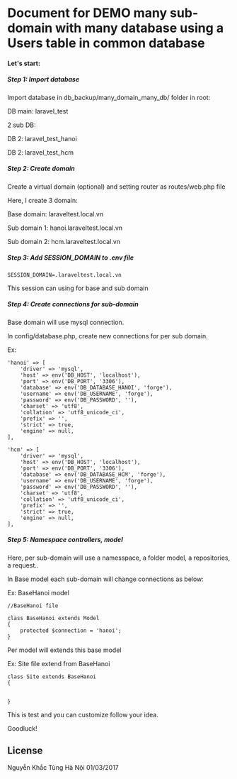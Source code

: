 # Document for DEMO many sub-domain with many database using a Users table in common database


#### Let's start:

##### Step 1: Import database
Import database in db_backup/many_domain_many_db/ folder in root: 

DB main: laravel_test

2 sub DB: 

DB 2: laravel_test_hanoi

DB 2: laravel_test_hcm


##### Step 2: Create domain
Create a virtual domain (optional) and setting router as routes/web.php file

Here, I create 3 domain:

Base domain: laraveltest.local.vn

Sub domain 1: hanoi.laraveltest.local.vn

Sub domain 2: hcm.laraveltest.local.vn

##### Step 3: Add SESSION_DOMAIN to .env file
    SESSION_DOMAIN=.laraveltest.local.vn

This session can using for base and sub domain

##### Step 4: Create connections for sub-domain

Base domain will use mysql connection.

In config/database.php, create new connections for per sub domain.

Ex:

    'hanoi' => [
        'driver' => 'mysql',
        'host' => env('DB_HOST', 'localhost'),
        'port' => env('DB_PORT', '3306'),
        'database' => env('DB_DATABASE_HANOI', 'forge'),
        'username' => env('DB_USERNAME', 'forge'),
        'password' => env('DB_PASSWORD', ''),
        'charset' => 'utf8',
        'collation' => 'utf8_unicode_ci',
        'prefix' => '',
        'strict' => true,
        'engine' => null,
    ],

    'hcm' => [
        'driver' => 'mysql',
        'host' => env('DB_HOST', 'localhost'),
        'port' => env('DB_PORT', '3306'),
        'database' => env('DB_DATABASE_HCM', 'forge'),
        'username' => env('DB_USERNAME', 'forge'),
        'password' => env('DB_PASSWORD', ''),
        'charset' => 'utf8',
        'collation' => 'utf8_unicode_ci',
        'prefix' => '',
        'strict' => true,
        'engine' => null,
    ],


##### Step 5: Namespace controllers, model
Here, per sub-domain will use a namesspace, a folder model, a repositories, a request..

In Base model each sub-domain will change connections as below:

Ex: BaseHanoi model
   
    //BaseHanoi file
   
    class BaseHanoi extends Model
    {
        protected $connection = 'hanoi';
    }

Per model will extends this base model

Ex: Site file extend from BaseHanoi
       
    class Site extends BaseHanoi
    {

    
    }


This is test and you can customize follow your idea.

Goodluck!

## License

Nguyễn Khắc Tùng
Hà Nội 01/03/2017